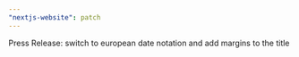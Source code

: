 ```yaml
---
"nextjs-website": patch
---
```


Press Release: switch to european date notation and add margins to the title
